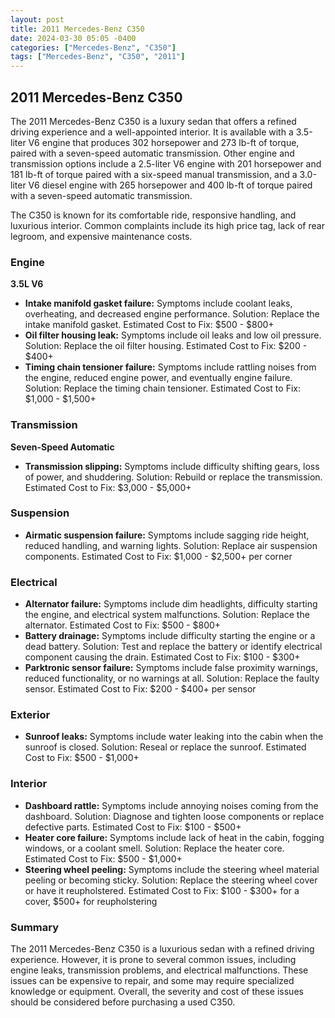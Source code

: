```yaml
---
layout: post
title: 2011 Mercedes-Benz C350
date: 2024-03-30 05:05 -0400
categories: ["Mercedes-Benz", "C350"]
tags: ["Mercedes-Benz", "C350", "2011"]
---
```

## 2011 Mercedes-Benz C350

The 2011 Mercedes-Benz C350 is a luxury sedan that offers a refined driving experience and a well-appointed interior. It is available with a 3.5-liter V6 engine that produces 302 horsepower and 273 lb-ft of torque, paired with a seven-speed automatic transmission. Other engine and transmission options include a 2.5-liter V6 engine with 201 horsepower and 181 lb-ft of torque paired with a six-speed manual transmission, and a 3.0-liter V6 diesel engine with 265 horsepower and 400 lb-ft of torque paired with a seven-speed automatic transmission.

The C350 is known for its comfortable ride, responsive handling, and luxurious interior. Common complaints include its high price tag, lack of rear legroom, and expensive maintenance costs.

### Engine

**3.5L V6**

- **Intake manifold gasket failure:** Symptoms include coolant leaks, overheating, and decreased engine performance. Solution: Replace the intake manifold gasket. Estimated Cost to Fix: $500 - $800+
- **Oil filter housing leak:** Symptoms include oil leaks and low oil pressure. Solution: Replace the oil filter housing. Estimated Cost to Fix: $200 - $400+
- **Timing chain tensioner failure:** Symptoms include rattling noises from the engine, reduced engine power, and eventually engine failure. Solution: Replace the timing chain tensioner. Estimated Cost to Fix: $1,000 - $1,500+

### Transmission

**Seven-Speed Automatic**

- **Transmission slipping:** Symptoms include difficulty shifting gears, loss of power, and shuddering. Solution: Rebuild or replace the transmission. Estimated Cost to Fix: $3,000 - $5,000+

### Suspension

- **Airmatic suspension failure:** Symptoms include sagging ride height, reduced handling, and warning lights. Solution: Replace air suspension components. Estimated Cost to Fix: $1,000 - $2,500+ per corner

### Electrical

- **Alternator failure:** Symptoms include dim headlights, difficulty starting the engine, and electrical system malfunctions. Solution: Replace the alternator. Estimated Cost to Fix: $500 - $800+
- **Battery drainage:** Symptoms include difficulty starting the engine or a dead battery. Solution: Test and replace the battery or identify electrical component causing the drain. Estimated Cost to Fix: $100 - $300+
- **Parktronic sensor failure:** Symptoms include false proximity warnings, reduced functionality, or no warnings at all. Solution: Replace the faulty sensor. Estimated Cost to Fix: $200 - $400+ per sensor

### Exterior

- **Sunroof leaks:** Symptoms include water leaking into the cabin when the sunroof is closed. Solution: Reseal or replace the sunroof. Estimated Cost to Fix: $500 - $1,000+

### Interior

- **Dashboard rattle:** Symptoms include annoying noises coming from the dashboard. Solution: Diagnose and tighten loose components or replace defective parts. Estimated Cost to Fix: $100 - $500+
- **Heater core failure:** Symptoms include lack of heat in the cabin, fogging windows, or a coolant smell. Solution: Replace the heater core. Estimated Cost to Fix: $500 - $1,000+
- **Steering wheel peeling:** Symptoms include the steering wheel material peeling or becoming sticky. Solution: Replace the steering wheel cover or have it reupholstered. Estimated Cost to Fix: $100 - $300+ for a cover, $500+ for reupholstering

### Summary

The 2011 Mercedes-Benz C350 is a luxurious sedan with a refined driving experience. However, it is prone to several common issues, including engine leaks, transmission problems, and electrical malfunctions. These issues can be expensive to repair, and some may require specialized knowledge or equipment. Overall, the severity and cost of these issues should be considered before purchasing a used C350.
